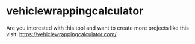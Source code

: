 # vehiclewrappingcalculator
Are you interested with this tool and want to create more projects like this visit: https://vehiclewrappingcalculator.com/
